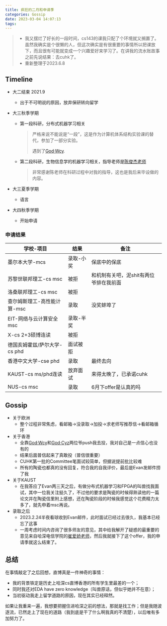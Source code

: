 ```yaml
---
title: 疯狂的二月和申请季
categories: Gossip
date: 2023-03-04 14:07:13
tags:
---
```


> + 我又摆烂了好长的一段时间，cs143的课我只配了个环境就又搁置了。虽然我确实是个很懒的人，但这次确实是有很重要的事情所以把课放下，而且很有可能就变成一个兴趣爱好来学习了。在讲我的流水账故事之前先说结果：去cuhk了。
> + 重新整理于2023.6.8



## Timeline

+ 大二结束 2021.9

  + 出于不可明说的原因，放弃保研转向留学

+ 大三秋季学期

  + 第一段科研，分布式机器学习相关

    > 严格来说不能说是“一段”，这是作为计算机体系结构实验课的替代，参加了一部分实验。
    >
    > 遇到了[God·Wcy](http://hills-code.github.io).

  + 第二段科研，生物信息学的机器学习相关，指导老师是[陈俊杰老师](http://faculty.hitsz.edu.cn/chenjunjie)

    > 非常感谢陈老师在科研过程中对我的指导，这也是我后来毕设做的内容。

+ 大三夏季学期

  + 语言

+ 大四秋季学期

  + 开始申请



### 申请结果

| 学校-项目                    | 结果      | 备注                                   |
| ---------------------------- | --------- | -------------------------------------- |
| 墨尔本大学-mcs               | 录取-小奖 | 保底中的保底                           |
| 苏黎世联邦理工-cs msc        | 被拒      | 和机制有关吧，泥shit有两位爷排在我前面 |
| 洛桑联邦理工-cs msc          | 被拒      |                                        |
| 查尔姆斯理工-高性能计算-msc  | 录取      | 没奖蚌埠了                             |
| EIT-网络与云计算安全 msc     | 录取-半奖 |                                        |
| X-cs 2+3硕博连读             | 被拒      |                                        |
| 德国亥姆霍兹/萨尔大学-cs phd | 面试被拒  |                                        |
| 香港中文大学-cse phd         | 录取      | 最终去向                               |
| KAUST-cs ms/phd连读          | 放弃面试  | 来得太晚了，已承诺cuhk                 |
| NUS-cs msc                   | 录取      | 6月下offer是认真的吗                   |



## Gossip

+ 关于欧洲
  + 整个过程非常焦虑，看邮箱->没录取->加投->求老师写推荐信->看邮箱循环
+ 关于香港
  + 全靠[God·Wcy](http://hills-code.github.io)和[God·Cyz](https://www.linkedin.cn/incareer/in/yizou-chen-270aa31aa)两位爷push我去投，我对自己是一点信心也没有的
  + 结果后面普信起来了真敢投（普信很重要）
  + CUHK第一批的Committee笔面试较简单，但据说提前批比较难
  + 所有的陶瓷也都真的没有回复，符合我的自我评价，最后是Evan发邮件捞了我
+ 关于KAUST
  + 在我答应了Evan两三天之后，有做分布式机器学习和FPGA的叫兽找我面试，其中一位我关注挺久了，不过他的要求是陶瓷的时候得熟读他的一篇论文并在陶瓷信里附上感想，还在陶瓷阶段的时候我感觉这个花费精力太多了，就先申着msc再说。
+ 录取之后
  + 2023.2.24半夜看球收到Evan邮件，此时面试已经过去很久，我基本已经忘了这事
  + 一周考虑时间内咨询了很多师友的意见，其中给我解开了疑惑的最重要的意见来自哈深电信学院的[崔爱娇老师](http://faculty.hitsz.edu.cn/cuiaijiao)，然后我就接下了这个offer，我的申请季就这么结束了。



## 总结

在事情敲定了之后回想，直博真是一件神奇的事情：

+ 我的背景铁定是历史上哈深cs直博香港的所有学生里最差的一个；
+ 同时我还对EDA have zero knowledge（叫兽原话，但似乎她并不在意）；
+ 当初驱动我走上留学道路的原因，现在其实已经释然。

如果让我重来一遍，我想要把握住进哈深之前的想法，那就是找工作；但是我随波逐流，已然走上了现在的道路（我到底是干了什么啊我真的不清楚），以后唯有多加努力了。
